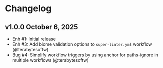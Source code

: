 # Changelog

## v1.0.0 October 6, 2025

- Enh #1: Initial release
- Enh #3: Add biome validation options to `super-linter.yml` workflow (@terabytesoftw)
- Bug #4: Simplify workflow triggers by using anchor for paths-ignore in multiple workflows (@terabytesoftw)
